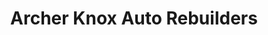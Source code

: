 ---
title: "Archer Knox Auto Rebuilders"
url: /chicago/archer-knox-auto-rebuilders/
shop: Autowerkstatt
---